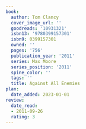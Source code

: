 ```yaml
---
book:
  author: Tom Clancy
  cover_image_url: ''
  goodreads: '10931321'
  isbn13: '9780399157301'
  isbn9: 0399157301
  owned: ''
  pages: '756'
  publication_year: '2011'
  series: Max Moore
  series_position: '2011'
  spine_color: ''
  tags: ''
  title: Against All Enemies
plan:
  date_added: 2023-01-01
review:
  date_read:
  - 2011-09-26
  rating: 3
---
```

